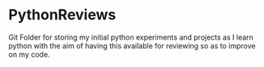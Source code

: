 # PythonReviews

Git Folder for storing my initial python experiments and projects as I learn python with the aim of having this available for reviewing so as to improve on my code.
